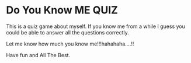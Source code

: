 # Do You Know ME QUIZ

This is a quiz game about myself. If you know me from a while I guess you could be able to answer all the questions correctly.

Let me know how much you know me!!!hahahaha....!!

Have fun and All The Best.